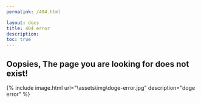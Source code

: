 ```yaml
---
permalink: /404.html

layout: docs
title: 404 error
description: 
toc: true
---
```


## Oopsies, The page you are looking for does not exist!
{% include image.html url="\assets\img\doge-error.jpg" description="doge error" %}
